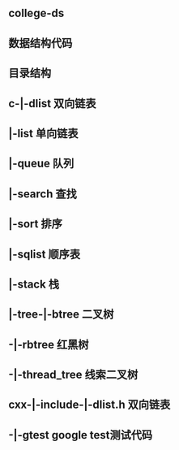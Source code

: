 ## college-ds
## 数据结构代码
##
## 目录结构
## c-|-dlist                  双向链表
##   |-list                   单向链表
##   |-queue                  队列
##   |-search                 查找
##   |-sort                   排序
##   |-sqlist                 顺序表
##   |-stack                  栈
##   |-tree-|-btree           二叉树
##         -|-rbtree          红黑树
##         -|-thread_tree     线索二叉树
## cxx-|-include-|-dlist.h    双向链表
##    -|-gtest                google test测试代码
##
##
